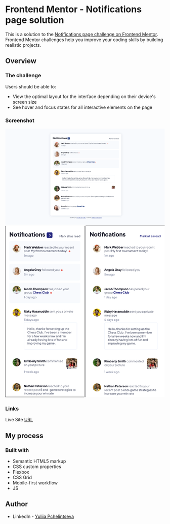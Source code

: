 # Frontend Mentor - Notifications page solution

This is a solution to the [Notifications page challenge on Frontend Mentor](https://www.frontendmentor.io/challenges/notifications-page-DqK5QAmKbC). Frontend Mentor challenges help you improve your coding skills by building realistic projects.

## Overview

### The challenge

Users should be able to:

- View the optimal layout for the interface depending on their device's screen size
- See hover and focus states for all interactive elements on the page


### Screenshot

<p align="middle">
<img src="./images/desktop.png" width="1000">
<img src="./images/mobile.png" width="250">
<img src="./images/mobile-2.png" width="250">
</p>

### Links

Live Site [URL](https://yuliia-p.github.io/Notifications-page/)

## My process

### Built with

- Semantic HTML5 markup
- CSS custom properties
- Flexbox
- CSS Grid
- Mobile-first workflow
- JS

## Author

- LinkedIn - [Yuliia Pchelintseva](https://https://www.linkedin.com/in/yuliia-pch/)
